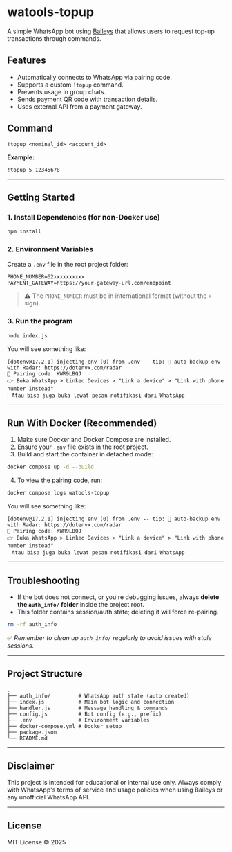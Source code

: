 # watools-topup

A simple WhatsApp bot using [Baileys](https://github.com/WhiskeySockets/Baileys) that allows users to request top-up transactions through commands.

## Features

- Automatically connects to WhatsApp via pairing code.
- Supports a custom `!topup` command.
- Prevents usage in group chats.
- Sends payment QR code with transaction details.
- Uses external API from a payment gateway.

## Command

```
!topup <nominal_id> <account_id>
```

**Example:**

```
!topup 5 12345678
```

---

## Getting Started

### 1. Install Dependencies (for non-Docker use)

```bash
npm install
```

### 2. Environment Variables

Create a `.env` file in the root project folder:

```env
PHONE_NUMBER=62xxxxxxxxxx
PAYMENT_GATEWAY=https://your-gateway-url.com/endpoint
```

> ⚠️ The `PHONE_NUMBER` must be in international format (without the `+` sign).

### 3. Run the program
```bash
node index.js
```
You will see something like:

```
[dotenv@17.2.1] injecting env (0) from .env -- tip: 📡 auto-backup env with Radar: https://dotenvx.com/radar
🔑 Pairing code: KWR9LBQJ
👉 Buka WhatsApp > Linked Devices > "Link a device" > "Link with phone number instead"
ℹ️ Atau bisa juga buka lewat pesan notifikasi dari WhatsApp
```
---

## Run With Docker (Recommended)

1. Make sure Docker and Docker Compose are installed.
2. Ensure your `.env` file exists in the root project.
3. Build and start the container in detached mode:

```bash
docker compose up -d --build
```

4. To view the pairing code, run:

```bash
docker compose logs watools-topup
```

You will see something like:

```
[dotenv@17.2.1] injecting env (0) from .env -- tip: 📡 auto-backup env with Radar: https://dotenvx.com/radar
🔑 Pairing code: KWR9LBQJ
👉 Buka WhatsApp > Linked Devices > "Link a device" > "Link with phone number instead"
ℹ️ Atau bisa juga buka lewat pesan notifikasi dari WhatsApp
```

---

## Troubleshooting

- If the bot does not connect, or you're debugging issues, always **delete the `auth_info/` folder** inside the project root.
- This folder contains session/auth state; deleting it will force re-pairing.

```bash
rm -rf auth_info
```

✅ *Remember to clean up `auth_info/` regularly to avoid issues with stale sessions.*

---

## Project Structure

```
.
├── auth_info/         # WhatsApp auth state (auto created)
├── index.js           # Main bot logic and connection
├── handler.js         # Message handling & commands
├── config.js          # Bot config (e.g., prefix)
├── .env               # Environment variables
├── docker-compose.yml # Docker setup
├── package.json
└── README.md
```

---

## Disclaimer

This project is intended for educational or internal use only. Always comply with WhatsApp's terms of service and usage policies when using Baileys or any unofficial WhatsApp API.

---

## License

MIT License © 2025
